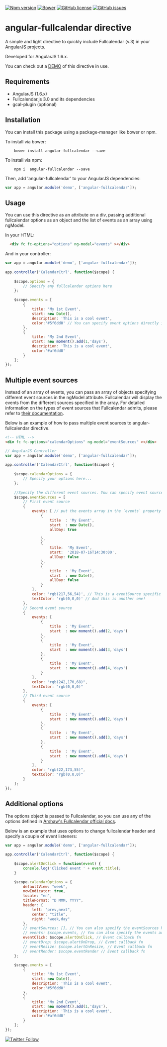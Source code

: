 [![Npm version](https://img.shields.io/npm/v/angular-fullcalendar.svg?style=flat-square)](https://www.npmjs.com/package/angular-fullcalendar)
[![Bower](https://img.shields.io/bower/v/angular-fullcalendar.svg?style=flat-square)]()
[![GitHub license](https://img.shields.io/badge/license-MIT-blue.svg)](https://raw.githubusercontent.com/JavyMB/angular-fullcalendar/develop/LICENSE)
[![GitHub issues](https://img.shields.io/github/issues/JavyMB/angular-fullcalendar.svg)](https://github.com/JavyMB/angular-fullcalendar/issues)
[](https://img.shields.io/badge/Coverage-70%25-green.svg)
# angular-fullcalendar directive

A simple and light directive to quickly include Fullcalendar (v.3) in your AngularJS projects.

Developed for AngularJS 1.6.x.

You can check out a [DEMO](https://javymb.github.io/angular-fullcalendar/) of this directive in use.

## Requirements
- AngularJS (1.6.x)
- Fullcalendar.js 3.0 and its dependencies
- gcal-plugin (optional)

## Installation
You can install this package using a package-manager like bower or npm.

To install via bower:

```
    bower install angular-fullcalendar --save
```
To install via npm:

```
    npm i  angular-fullcalendar --save
```

Then, add 'angular-fullcalendar' to your AngularJS dependencies:

```js
var app = angular.module('demo', ['angular-fullcalendar']);
```

## Usage
You can use this directive as an attribute on a div, passing additional fullcalendar options as an object and the list of events as an array using ngModel.

In your HTML:

```html
  <div fc fc-options="options" ng-model="events" ></div>
```
And in your controller:
```js
var app = angular.module('demo', ['angular-fullcalendar']);
		
app.controller('CalendarCtrl', function($scope) {
				
	$scope.options = {
		// Specify any fullcalendar options here
	};
				
	$scope.events = [
		{
			title: 'My 1st Event',
			start: new Date(),
			description: 'This is a cool event',
			color:'#5f6dd0' // You can specify event options directly in the event object
		},
		{
			title: 'My 2nd Event',
			start: new moment().add(1,'days'),
			description: 'This is a cool event',
			color:'#af6dd0'
		}
	];
});
```


## Multiple event sources
Instead of an array of events, you can pass an array of objects specifying different event sources in the ngModel attribute. Fullcalendar will display the events from the different sources specified in the array. For detailed information on the types of event sources that Fullcalendar admits, please refer to [their documentation](https://fullcalendar.io/docs/).

Below is an example of how to pass multiple event sources to angular-fullcalendar directive.

```html
<!-- HTML -->
<div fc fc-options="calendarOptions" ng-model="eventSources" ></div>
```

```js
// AngularJS Controller
var app = angular.module('demo', ['angular-fullcalendar']);
		
app.controller('CalendarCtrl', function($scope) {
				
	$scope.calendarOptions = {
		// Specify your options here...
	};
				
	//Specify the different event sources. You can specify event source options too.
	$scope.eventSources = [
		// First event source
		{
			events: [ // put the events array in the `events` property
				{
					title  : 'My Event',
					start  : new Date(),
					allDay: true

				},
				{
					title:  'My Event',
					start:  '2018-07-16T14:30:00',
					allDay: false
				},
				{
					title  : 'My Event',
					start  : new Date(),
					allDay: false
				}
			],			  
			color: 'rgb(217,56,54)', // This is a eventSource specific option!
			textColor: 'rgb(0,0,0)'	// And this is another one!	  
		},
		// Second event source   
		{
			events: [
				{
					title  : 'My Event',
					start  : new moment().add(2,'days')
				},
				{
					title  : 'My Event',
					start  : new moment().add(3,'days')
				},
				{
					title  : 'My Event',
					start  : new moment().add(4,'days')
				}
			],
			color: "rgb(242,170,68)",
			textColor: "rgb(0,0,0)"
		},
		// Third event source
		{
			events: [
				{
					title  : 'My Event',
					start  : new moment().add(2,'days')
				},
				{
					title  : 'My Event',
					start  : new moment().add(3,'days')
				},
				{
					title  : 'My Event',
					start  : new moment().add(4,'days')
				}
			],
			color: "rgb(22,173,55)",
			textColor: "rgb(0,0,0)"
		}
	];
});
```
## Additional options

The options object is passed to Fullcalendar, so you can use any of the options defined in [Arshaw's Fullcalendar official docs](https://fullcalendar.io/docs/).

Below is an example that uses options to change fullcalendar header and specify a couple of event listeners:

```js
var app = angular.module('demo', ['angular-fullcalendar']);
		
app.controller('CalendarCtrl', function($scope) {
	
	$scope.alertOnClick = function(event) {
		console.log('Clicked event ' + event.title);
	}

	$scope.calendarOptions = {
		defaultView: "week",
		nowIndicator: true,
		locale: "en",
		titleFormat: "D MMM, YYYY",
		header: {
			left: "prev,next",
			center: "title",
			right: "week,day"
		},
		// eventSources: [], // You can also specify the eventSources here
		// events: $scope.events, // You can also specify the events array here
		eventClick: $scope.alertOnClick, // Event callback fn
		// eventDrop: $scope.alertOnDrop, // Event callback fn
		// eventResize: $scope.alertOnResize, // Event callback fn
		// eventRender: $scope.eventRender // Event callback fn
	};

	$scope.events = [
		{
			title: 'My 1st Event',
			start: new Date(),
			description: 'This is a cool event',
			color:'#5f6dd0'
		},
		{
			title: 'My 2nd Event',
			start: new moment().add(1,'days'),
			description: 'This is a cool event',
			color:'#af6dd0'
		}
	];
});
```


[![Twitter Follow](https://img.shields.io/twitter/follow/javymb.svg?style=social&label=Follow)](https://twitter.com/JavyMB)
